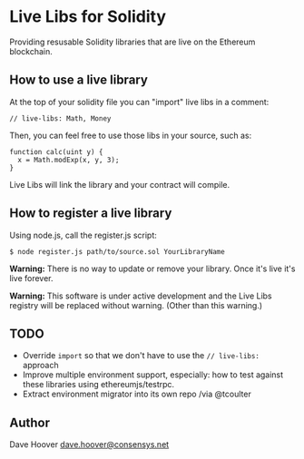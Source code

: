 # Live Libs for Solidity

Providing resusable Solidity libraries that are live on the Ethereum blockchain.

## How to use a live library

At the top of your solidity file you can "import" live libs in a comment:

    // live-libs: Math, Money

Then, you can feel free to use those libs in your source, such as:

    function calc(uint y) {
      x = Math.modExp(x, y, 3);
    }

Live Libs will link the library and your contract will compile.

## How to register a live library

Using node.js, call the register.js script:

    $ node register.js path/to/source.sol YourLibraryName

__Warning:__ There is no way to update or remove your library. Once it's live it's live forever.

__Warning:__ This software is under active development and the Live Libs registry will be replaced without warning. (Other than this warning.)

## TODO

* Override `import` so that we don't have to use the `// live-libs: ` approach
* Improve multiple environment support, especially: how to test against these libraries using ethereumjs/testrpc.
* Extract environment migrator into its own repo /via @tcoulter

## Author

Dave Hoover <dave.hoover@consensys.net>
